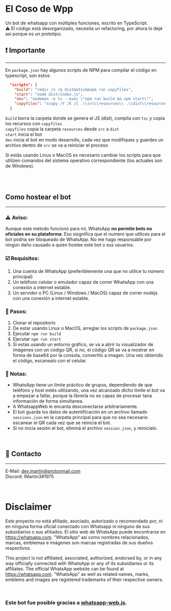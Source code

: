 # El Coso de Wpp
Un bot de whatsapp con múltiples funciones, escrito en TypeScript.<br>
⚠️ El código está desorganizado, necesita un refactoring, por ahora lo dejé así porque es un prototipo.

## ❗ Importante
---
En `package.json` hay algunos scripts de NPM para compilar el código en typescript, son estos:
```json
  "scripts": {
    "build": "rmdir /s /q dist&&tsc&&npm run copyfiles",
    "start": "node dist/index.js",
    "dev": "nodemon -e ts --exec \"npm run build && npm start\"",
    "copyfiles": "xcopy /Y /E /I .\\src\\resources\\ .\\dist\\resources"
  }
```
`build` borra la carpeta donde se genera el JS (dist), compila con `tsc` y copia los recursos con `copyfiles`<br>
`copyfiles` copia la carpeta `resources` desde 
`src` a `dist`<br>
`start` inicia el bot<br>
`dev` inicia el bot en modo desarrollo, cada vez que modifiques y guardes un archivo dentro de `src` se va a reiniciar el proceso<br>

Si estás usando Linux o MacOS es necesario cambiar los scripts para que utilizen comandos del sistema operativo correspondiente (los actuales son de Windows).

<br><br>

## Como hostear el bot
---
### ⚠️ Aviso:
Aunque este metodo funcionó para mí, WhatsApp **no permite bots no oficiales en su plataforma**. Eso sisgnifica que el numero que utilices para el bot podría ser bloqueado de WhatsApp. No me hago responsable por ningún daño causado a quien hostee este bot o sus usuarios.
<br>

### ☑️ Requisitos:
1. Una cuenta de WhatsApp (preferiblemente una que no utilice tu número principal)
2. Un teléfono celular o emulador capaz de correr WhatsApp con una conexión a internet estable.
3. Un servidor o PC (Linux / Windows / MacOS) capaz de correr nodejs con una conexión a internet estable.

### 📔 Pasos:
1. Clonar el repositorio
2. De estar usando Linux o MacOS, arreglar los scripts de `package.json`
3. Ejecutar `npm run build`
4. Ejecutar `npm run start`
5. Si estás usando un entorno gráfico, se va a abrir tu visualizador de imágenes con un código QR, si no, el código QR se va a mostrar en forma de base64 por la consola, convertilo a imagen. Una vez obtenido el código, escanealo con el celular.


### 📝 Notas:
* WhatsApp tiene un límite práctico de grupos, dependiendo de que teléfono y host estés utilizando, una vez alcanzado dicho límite el bot va a empezar a fallar, porque la librería no es capaz de procesar tana información de forma simultanea.
* A WhatsappWeb le encanta desconectarse arbitrariamente.
* El bot guarda los datos de autentificación en un archivo llamado `sessions.json` en la carpeta principal para que no sea necesario escanear el QR cada vez que se reinicia el bot.
* Si no inicia sesión el bot, eliminá el archivo `session.json`, y reinicialo.

<br>

## 📧 Contacto
---
E-Mail: dev.martin@protonmail.com<br>
Discord: lMartin3#1975

<br>


# Disclaimer

Este proyecto no está afiliado, asociado, autorizado o recomendado por, ni en ninguna forma oficial conectado con Whatsapp ni ninguno de sus subsidiarios o sus afiliados. El sitio web de WhatsApp puede encontrarse en https://whatsapp.com. "WhatsApp" así como nombres relacionados, marcas, emblemas e imágenes son marcas registradas de sus dueños respectivos.

This project is not affiliated, associated, authorized, endorsed by, or in any way officially connected with WhatsApp or any of its subsidiaries or its affiliates. The official WhatsApp website can be found at https://whatsapp.com. "WhatsApp" as well as related names, marks, emblems and images are registered trademarks of their respective owners.


<br>

### Este bot fue posible gracias a [whatsapp-web.js](https://github.com/pedroslopez/whatsapp-web.js).

<br>